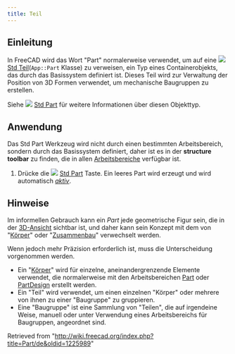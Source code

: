 ```yaml
---
title: Teil
---
```

## Einleitung

In FreeCAD wird das Wort "Part" normalerweise verwendet, um auf eine ![](/images/Std_Part.svg) [Std Teil](/Std_Part/de "Std Part/de")(`App::Part` Klasse) zu verweisen, ein Typ eines Containerobjekts, das durch das Basissystem definiert ist. Dieses Teil wird zur Verwaltung der Position von 3D Formen verwendet, um mechanische Baugruppen zu erstellen.

Siehe ![](/images/Std_Part.svg) [Std Part](/Std_Part/de "Std Part/de") für weitere Informationen über diesen Objekttyp.

## Anwendung

Das Std Part Werkzeug wird nicht durch einen bestimmten Arbeitsbereich, sondern durch das Basissystem definiert, daher ist es in der **structure toolbar** zu finden, die in allen [Arbeitsbereiche](/Workbenches/de "Workbenches/de") verfügbar ist.

1. Drücke die ![](/images/Std_Part.svg) [Std Part](/Std_Part/de "Std Part/de") Taste. Ein leeres Part wird erzeugt und wird automatisch *[aktiv](/Std_Part#Active_status/de "Std Part")*.

## Hinweise

Im informellen Gebrauch kann ein *Part* jede geometrische Figur sein, die in der [3D-Ansicht](/3D_view/de "3D view/de") sichtbar ist, und daher kann sein Konzept mit dem von "[Körper](/Body/de "Body/de")" oder "[Zusammenbau](/Assembly/de "Assembly/de")" verwechselt werden.

Wenn jedoch mehr Präzision erforderlich ist, muss die Unterscheidung vorgenommen werden.

* Ein "[Körper](/Body/de "Body/de")" wird für einzelne, aneinandergrenzende Elemente verwendet, die normalerweise mit den Arbeitsbereichen [Part](/Part_Workbench/de "Part Workbench/de") oder [PartDesign](/PartDesign_Workbench/de "PartDesign Workbench/de") erstellt werden.
* Ein "Teil" wird verwendet, um einen einzelnen "Körper" oder mehrere von ihnen zu einer "Baugruppe" zu gruppieren.
* Eine "Baugruppe" ist eine Sammlung von "Teilen", die auf irgendeine Weise, manuell oder unter Verwendung eines Arbeitsbereichs für Baugruppen, angeordnet sind.

Retrieved from "<http://wiki.freecad.org/index.php?title=Part/de&oldid=1225989>"
